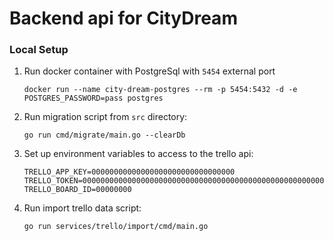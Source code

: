 # Backend api for CityDream

### Local Setup

1. Run docker container with PostgreSql with `5454` external port
    ```
    docker run --name city-dream-postgres --rm -p 5454:5432 -d -e POSTGRES_PASSWORD=pass postgres
    ```
2. Run migration script from `src` directory:
    ```
   go run cmd/migrate/main.go --clearDb 
   ```
3. Set up environment variables to access to the trello api:
   ```
   TRELLO_APP_KEY=00000000000000000000000000000000
   TRELLO_TOKEN=0000000000000000000000000000000000000000000000000000000000000000
   TRELLO_BOARD_ID=00000000
   ```
4. Run import trello data script:
   ```
   go run services/trello/import/cmd/main.go
   ```
